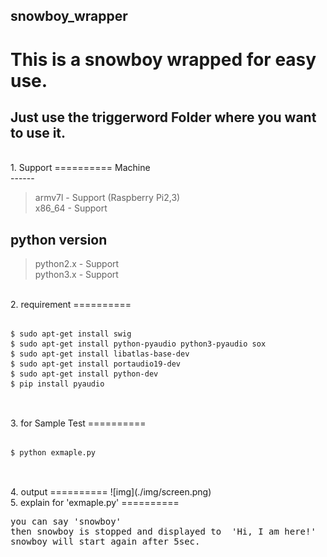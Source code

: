 ## snowboy_wrapper<br>
# This is a snowboy wrapped for easy use.<br>


Just use the <b>triggerword</b> Folder where you want to use it.
---
<br>
1. Support
==========
Machine<br>
------

>  armv7l - Support (Raspberry Pi2,3) <br>
   x86_64 - Support


python version<br>
------
>  python2.x - Support<br>
   python3.x - Support


<br>
2. requirement
==========
<pre>
<code>
$ sudo apt-get install swig
$ sudo apt-get install python-pyaudio python3-pyaudio sox
$ sudo apt-get install libatlas-base-dev
$ sudo apt-get install portaudio19-dev
$ sudo apt-get install python-dev
$ pip install pyaudio
</code>
</pre>

<br>
3. for Sample Test
==========
<pre>
<code>
$ python exmaple.py
</code>
</pre>

<br>
4. output
==========
![img](./img/screen.png)

<br>
5. explain for 'exmaple.py'
==========

<pre>
you can say 'snowboy'
then snowboy is stopped and displayed to  'Hi, I am here!'
snowboy will start again after 5sec.
</pre>
